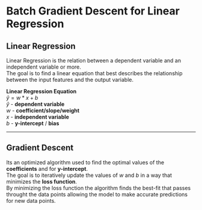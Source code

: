 
# Batch Gradient Descent for Linear Regression

## Linear Regression

Linear Regression is the relation between a dependent variable and an independent variable or more.\
The goal is to find a linear equation that best describes the relationship between the input features and the output variable.

**Linear Regression Equation** \
$\hat{y} = {w*x} + {b}$ \
$\hat{y}$ - **dependent variable**\
${w}$ - **coefficient/slope/weight**\
${x}$ - **independent variable** \
${b}$ - **y-intercept** / **bias**
** **
## Gradient Descent

Its an optimized algorithm used to find the optimal values of the **coefficients** and for **y-intercept**. \
The goal is to iteratively update the values of ${w}$ and ${b}$ in a way that minimizes the **loss function**.\
By minimizing the loss function the algorithm finds the best-fit that passes throught the data points allowing the model to make accurate predictions for new data points.
